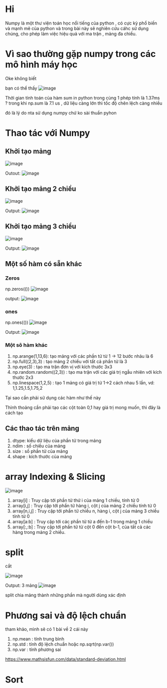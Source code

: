 # Hi
Numpy là một thư viện  toán học nổi tiếng của python , có cực kỳ phổ biến và mạnh mẽ của python và trong bài này sẽ nghiên cứu cáhc sử dụng chúng, cho phép làm việc hiệu quả với ma trận , mảng đa chiều.

# Vì sao thường gặp numpy trong các mô hình máy học 
Oke không biết

bạn có thể thấy
![image](https://user-images.githubusercontent.com/65381453/128995621-a4efccd0-68b7-4461-9299-f2f7215928dd.png)

Thời gian tính toán của hàm sum in python trong cùng 1 phép tính là 1.37ms ? trong khi np.sum là 7.1 us , dữ liệu càng lớn thì tốc độ chên lệch càng nhiều

đó là lý do nta sử dụng numpy chứ ko sài thuần pyhon

# Thao tác với Numpy
## Khởi tạo mảng
![image](https://user-images.githubusercontent.com/65381453/128968686-d8425eaf-4ba1-478c-bbc7-f97877ec5dc3.png)

Outout:
![image](https://user-images.githubusercontent.com/65381453/128968728-0343a857-599e-4a99-a163-81eaba7c9575.png)
## Khởi tạo mảng 2 chiều
![image](https://user-images.githubusercontent.com/65381453/128968964-61f538e9-b596-455a-9dbc-b212f5f8283b.png)

Output:
![image](https://user-images.githubusercontent.com/65381453/128968989-4dfbda4e-e745-486b-a85e-5b0303574f67.png)
## Khởi tạo mảng 3 chiều
![image](https://user-images.githubusercontent.com/65381453/128969774-58a18a29-c08f-4e68-a8e6-857e2a6312fa.png)

Output:
![image](https://user-images.githubusercontent.com/65381453/128969802-4c82040a-2af2-4474-9341-b2f710bcaa2b.png)
## Một số hàm có sẵn khác
### Zeros
np.zeros(())
![image](https://user-images.githubusercontent.com/65381453/128970184-7b17624c-2cde-4669-8379-ff357b5a7d1e.png)

output:
![image](https://user-images.githubusercontent.com/65381453/128970209-70fdba04-5f8b-4020-a07f-6be634da8d6b.png)
### ones 
np.ones(())
![image](https://user-images.githubusercontent.com/65381453/128971232-07ac8131-6b26-42f1-960c-b0fa5376d66c.png)

Output:
![image](https://user-images.githubusercontent.com/65381453/128971272-d0cdc080-62eb-4d48-a240-27676d48b732.png)

### Một sô hàm khác
1. np.arange(1,13,6): tạo mảng với các phần tử từ 1 -> 12 bước nhảu là 6
2. np.full((2,3),3) : tạo mảng 2 chiều với tất cả phần tử là 3
3. np.eye(3) : tạo ma trận đơn vị với kích thước 3x3
4. np.random.random((2,3)) : tạo ma trận với các giá trị ngẫu nhiên với kích thước 2x3
5. np.linespace(1,2,5) : tạo 1 mảng có giá trị từ 1->2 cách nhau 5 lần, vd: 1,1.25,1.5,1.75,2

Tại sao cần phải sử dụng các hàm như thế này

Thỉnh thoảng cần phải tạo các cột toàn 0,1 hay giá trị mong muốn, thì đây là cách tạo

## Các thao tác trên mảng
1. dtype: kiểu dữ liệu của phần tử trong mảng
2. ndim : số chiều của mảng
3. size : số phần tử của mảng
4. shape : kích thước của mảng

# array Indexing & Slicing

![image](https://user-images.githubusercontent.com/65381453/128976688-d523ba48-b530-4e4e-a7d5-7fe384e42e29.png)

1. array[i] : Truy cập tới phần tử thứ i của mảng 1 chiều, tính từ 0
2. array[i,j] : Truy cập tới phần tử hàng i, cột j của mảng 2 chiều tính từ 0
3. array[n,i,j] : Truy cập tới phần tử chiều n, hàng i, cột j của mảng 3 chiều tính từ 0
4. array[a:b] : Truy cập tới các phần tử từ a đến b-1 trong mảng 1 chiều
5. array[:,:b] : Truy cập tới phần tử từ cột 0 đến cột b-1, của tất cả các hàng trong mảng 2 chiều.

# split 
cắt 

![image](https://user-images.githubusercontent.com/65381453/128988838-e78cd5e1-c96f-4d60-8f4c-eb41583c7538.png)

Output: 3 mảng
![image](https://user-images.githubusercontent.com/65381453/128988870-e94b4e1b-e9f0-4517-a33e-b28c62637999.png)

split chia mảng thành những phần mà người dùng xác định

# Phương sai và độ lệch chuẩn

tham khảo, mình sẽ có 1 bài về 2 cái này

1. np.mean : tính trung bình
2. np.std : tính độ lệch chuẩn  hoặc np.sqrt(np.var()) 
3. np.var : tính phương sai

https://www.mathsisfun.com/data/standard-deviation.html
# Sort
